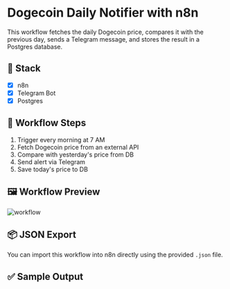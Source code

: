 # Dogecoin Daily Notifier with n8n

This workflow fetches the daily Dogecoin price, compares it with the previous day, sends a Telegram message, and stores the result in a Postgres database.

## 🔧 Stack
- [x] n8n
- [x] Telegram Bot
- [x] Postgres

## 🔁 Workflow Steps

1. Trigger every morning at 7 AM
2. Fetch Dogecoin price from an external API
3. Compare with yesterday's price from DB
4. Send alert via Telegram
5. Save today's price to DB

## 🖼 Workflow Preview
![workflow](workflow.png)

## 📦 JSON Export
You can import this workflow into n8n directly using the provided `.json` file.

## ✅ Sample Output
